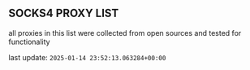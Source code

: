 ## SOCKS4 PROXY LIST

all proxies in this list were collected from open sources and tested for functionality

last update: `2025-01-14 23:52:13.063284+00:00`